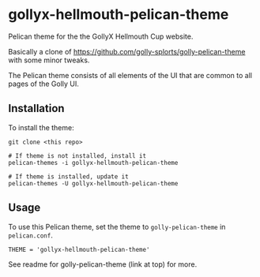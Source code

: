 # gollyx-hellmouth-pelican-theme

Pelican theme for the the GollyX Hellmouth Cup website.

Basically a clone of <https://github.com/golly-splorts/golly-pelican-theme> with some minor tweaks.

The Pelican theme consists of all elements of the UI that are common to
all pages of the Golly UI.

## Installation

To install the theme:

```
git clone <this repo>

# If theme is not installed, install it
pelican-themes -i gollyx-hellmouth-pelican-theme

# If theme is installed, update it
pelican-themes -U gollyx-hellmouth-pelican-theme
```

## Usage

To use this Pelican theme, set the theme to `golly-pelican-theme`
in `pelican.conf`.

```
THEME = 'gollyx-hellmouth-pelican-theme'
```

See readme for golly-pelican-theme (link at top) for more.
